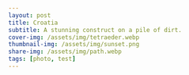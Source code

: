 ```yaml
---
layout: post
title: Croatia
subtitle: A stunning construct on a pile of dirt.
cover-img: /assets/img/tetraeder.webp
thumbnail-img: /assets/img/sunset.png
share-img: /assets/img/path.webp
tags: [photo, test]
---
```


